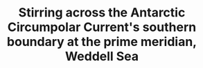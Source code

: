 ---
title: "Stirring across the Antarctic Circumpolar Current's southern boundary at the prime meridian, Weddell Sea"
citation: "Oelerich, R., Heywood, K.J., Damerell, G.M., du Plessis, M., Biddle, L.C. and Swart, S., 2023. Stirring across the Antarctic Circumpolar Current's Southern boundary at the Greenwich Meridian, Weddell Sea. EGUsphere, 2023, pp.1-23."
doi: "https://doi.org/10.5194/os-19-1465-2023" 
category: manuscripts
---